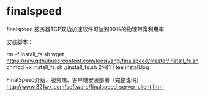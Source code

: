 # finalspeed
finalspeed
服务器TCP双边加速软件可达到90%的物理带宽利用率


安装脚本：

rm -f install_fs.sh
wget https://raw.githubusercontent.com/leesiyang/finalspeed/master/install_fs.sh
chmod +x install_fs.sh
./install_fs.sh 2>&1 | tee install.log

FinalSpeed介绍、服务端、客户端安装部署（完整说明）
http://www.321wx.com/software/finalspeed-server-client.html
